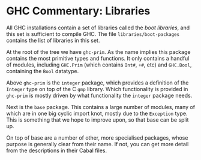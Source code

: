 # GHC Commentary: Libraries



All GHC installations contain a set of libraries called the *boot libraries*, and this set is sufficient to compile GHC. The file `libraries/boot-packages` contains the list of libraries in this set.



At the root of the tree we have `ghc-prim`. As the name implies this package contains the most primitive types and functions. It only contains a handful of modules, including `GHC.Prim` (which contains `Int#`, `+#`, etc) and `GHC.Bool`, containing the `Bool` datatype.



Above `ghc-prim` is the `integer` package, which provides a definition of the `Integer` type on top of the C `gmp` library. Which functionality is provided in `ghc-prim` is mostly driven by what functionality the `integer` package needs.



Next is the `base` package. This contains a large number of modules, many of which are in one big cyclic import knot, mostly due to the `Exception` type. This is something that we hope to improve upon, so that base can be split up.



On top of base are a number of other, more specialised packages, whose purpose is generally clear from their name.
If not, you can get more detail from the descriptions in their Cabal files.


